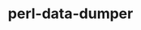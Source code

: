 ---
title: "perl-data-dumper"
layout: cache
categories: [package, v0.18.0]
meta: {"versions": ["2.173"], "compilers": ["gcc@=7.5.0"], "oss": ["ubuntu18.04"], "platforms": ["linux"], "targets": ["x86_64"], "stacks": ["data-vis-sdk", "e4s", "root"], "num_specs": 1, "num_specs_by_stack": {"root": 1, "data-vis-sdk": 1, "e4s": 1}}
spec_details: [{"hash": "v2eouapmakhft2gay6qqbk7cvjcclx3r", "compiler": "gcc@=7.5.0", "versions": ["2.173"], "os": "ubuntu18.04", "platform": "linux", "target": "x86_64", "variants": [], "stacks": ["root", "data-vis-sdk", "e4s"], "size": "-", "tarball": "https://binaries.spack.io/releases/v0.18.0/build_cache/linux-ubuntu18.04-x86_64/gcc-7.5.0/perl-data-dumper-2.173/linux-ubuntu18.04-x86_64-gcc-7.5.0-perl-data-dumper-2.173-v2eouapmakhft2gay6qqbk7cvjcclx3r.spack"}]
---